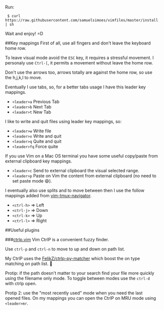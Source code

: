 Run:

```
 $ curl https://raw.githubusercontent.com/samuelsimoes/vimfiles/master/install.sh | sh
```
Wait and enjoy! =D

##Key mappings
First of all, use all fingers and don't leave the keyboard home row.

To leave visual mode avoid the `ESC` key, it requires a stressful movement. I personaly
use `Ctrl-[`, it permits a movement without leave the home row.

Don't use the arrows too, arrows totally are against the home row, so use the
h,j,k,l to move.

Eventually I use tabs, so, for a better tabs usage I have this leader key mappings.

* `<leader>a` Previous Tab
* `<leader>b` Next Tab
* `<leader>t` New Tab

I like to write and quit files using leader key mappings, so:

* `<leader>w` Write file
* `<leader>x` Write and quit
* `<leader>q` Quite and quit
* `<leader>fq` Force quite

If you use Vim on a Mac OS terminal you have some useful copy/paste from external
clipboard key mappings.

* `<leader>c` Send to external clipboard the visual selected range.
* `<leader>p` Paste on Vim the content from external clipboard (no need to set paste mode :smile:).

I eventually also use splits and to move between then I use the follow mappings
added from [vim-tmux-navigator](https://github.com/christoomey/vim-tmux-navigator).

* `<ctrl-h>` => Left
* `<ctrl-j>` => Down
* `<ctrl-k>` => Up
* `<ctrl-l>` => Right

##Useful plugins

###[ctrlp.vim](https://github.com/kien/ctrlp.vim)
Vim CtrlP is a convenient fuzzy finder.

Use `ctrl-p` and `ctrl-n` to move to up and down on path list.

My CtrlP uses the [FelikZ/ctrlp-py-matcher](https://github.com/FelikZ/ctrlp-py-matcher)
which boost the on type matching on path list. :metal:

Protip: if the path doesn't matter to your search find your file more quickly
using the filename only mode. To toggle between modes use the `ctrl-d` with ctrlp open.

Protip 2: use the "most recently used" mode when you need the last opened files.
On my mappings you can open the CtrlP on MRU mode using `<leader>mr`.
